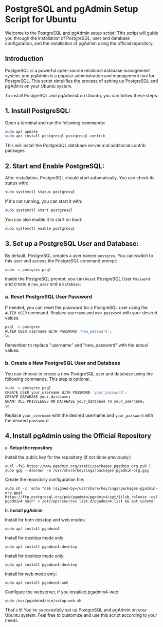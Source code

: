 # PostgreSQL and pgAdmin Setup Script for Ubuntu

Welcome to the PostgreSQL and pgAdmin setup script! This script will guide you through the installation of PostgreSQL, user and database configuration, and the installation of pgAdmin using the official repository.

## Introduction

PostgreSQL is a powerful open-source relational database management system, and pgAdmin is a popular administration and management tool for PostgreSQL. This script simplifies the process of setting up PostgreSQL and pgAdmin on your Ubuntu system.

To install PostgreSQL and pgAdmin4 on Ubuntu, you can follow these steps:
## 1. Install PostgreSQL:
Open a terminal and run the following commands:

```bash
sudo apt update
sudo apt install postgresql postgresql-contrib
```
This will install the PostgreSQL database server and additional contrib packages.

## 2. Start and Enable PostgreSQL:
After installation, PostgreSQL should start automatically. You can check its status with:

```bash
sudo systemctl status postgresql
```
If it's not running, you can start it with:

```bash
sudo systemctl start postgresql
```
You can also enable it to start on boot:

```bash
sudo systemctl enable postgresql
```

## 3. Set up a PostgreSQL User and Database:
By default, PostgreSQL creates a user named `postgres`. You can switch to this user and access the PostgreSQL command prompt:

```bash
sudo -u postgres psql
```
Inside the PostgreSQL prompt, you can `Reset` PostgreSQL User `Password` and create a `new_user` and a `database`:

### a. Reset PostgreSQL User Password
If needed, you can reset the password for a PostgreSQL user using the `ALTER USER` command. Replace `username` and `new_password` with your desired values.

```bash
psql -U postgres
ALTER USER username WITH PASSWORD 'new_password';
\q
```
Remember to replace "username" and "new_password" with the actual values.

### b. Create a New PostgreSQL User and Database
You can choose to create a new PostgreSQL user and database using the following commands. This step is optional.

```bash
sudo -u postgres psql
CREATE USER your_username WITH PASSWORD 'your_password';
CREATE DATABASE your_database;
GRANT ALL PRIVILEGES ON DATABASE your_database TO your_username;
\q
```
Replace `your_username` with the desired username and `your_password` with the desired password.


## 4. Install pgAdmin using the Official Repository
a. **Setup the repository**
 
Install the public key for the repository (if not done previously):
```
curl -fsS https://www.pgadmin.org/static/packages_pgadmin_org.pub | sudo gpg --dearmor -o /usr/share/keyrings/packages-pgadmin-org.gpg
```
Create the repository configuration file:
```
sudo sh -c 'echo "deb [signed-by=/usr/share/keyrings/packages-pgadmin-org.gpg] https://ftp.postgresql.org/pub/pgadmin/pgadmin4/apt/$(lsb_release -cs) pgadmin4 main" > /etc/apt/sources.list.d/pgadmin4.list && apt update'
```
b. **Install pgAdmin**

Install for both desktop and web modes:
```
sudo apt install pgadmin4
```
Install for desktop mode only
```
sudo apt install pgadmin4-desktop
```
Install for desktop mode only:
```
sudo apt install pgadmin4-desktop
```

Install for web mode only: 
```
sudo apt install pgadmin4-web 
```
Configure the webserver, if you installed pgadmin4-web:
```
sudo /usr/pgadmin4/bin/setup-web.sh
```
That's it! You've successfully set up PostgreSQL and pgAdmin on your Ubuntu system. Feel free to customize and use this script according to your needs.
